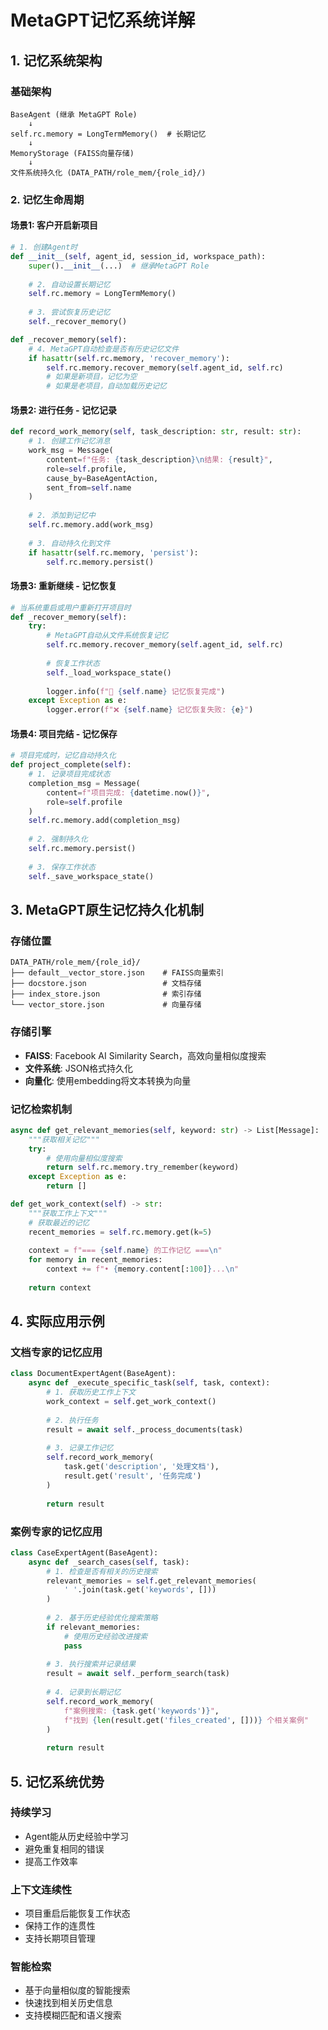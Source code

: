# MetaGPT记忆系统详解

## 1. 记忆系统架构

### 基础架构
```
BaseAgent (继承 MetaGPT Role)
    ↓
self.rc.memory = LongTermMemory()  # 长期记忆
    ↓  
MemoryStorage (FAISS向量存储)
    ↓
文件系统持久化 (DATA_PATH/role_mem/{role_id}/)
```

### 2. 记忆生命周期

#### 场景1: 客户开启新项目
```python
# 1. 创建Agent时
def __init__(self, agent_id, session_id, workspace_path):
    super().__init__(...)  # 继承MetaGPT Role
    
    # 2. 自动设置长期记忆
    self.rc.memory = LongTermMemory()
    
    # 3. 尝试恢复历史记忆
    self._recover_memory()

def _recover_memory(self):
    # 4. MetaGPT自动检查是否有历史记忆文件
    if hasattr(self.rc.memory, 'recover_memory'):
        self.rc.memory.recover_memory(self.agent_id, self.rc)
        # 如果是新项目，记忆为空
        # 如果是老项目，自动加载历史记忆
```

#### 场景2: 进行任务 - 记忆记录
```python
def record_work_memory(self, task_description: str, result: str):
    # 1. 创建工作记忆消息
    work_msg = Message(
        content=f"任务: {task_description}\n结果: {result}",
        role=self.profile,
        cause_by=BaseAgentAction,
        sent_from=self.name
    )
    
    # 2. 添加到记忆中
    self.rc.memory.add(work_msg)
    
    # 3. 自动持久化到文件
    if hasattr(self.rc.memory, 'persist'):
        self.rc.memory.persist()
```

#### 场景3: 重新继续 - 记忆恢复
```python
# 当系统重启或用户重新打开项目时
def _recover_memory(self):
    try:
        # MetaGPT自动从文件系统恢复记忆
        self.rc.memory.recover_memory(self.agent_id, self.rc)
        
        # 恢复工作状态
        self._load_workspace_state()
        
        logger.info(f"🧠 {self.name} 记忆恢复完成")
    except Exception as e:
        logger.error(f"❌ {self.name} 记忆恢复失败: {e}")
```

#### 场景4: 项目完结 - 记忆保存
```python
# 项目完成时，记忆自动持久化
def project_complete(self):
    # 1. 记录项目完成状态
    completion_msg = Message(
        content=f"项目完成: {datetime.now()}",
        role=self.profile
    )
    self.rc.memory.add(completion_msg)
    
    # 2. 强制持久化
    self.rc.memory.persist()
    
    # 3. 保存工作状态
    self._save_workspace_state()
```

## 3. MetaGPT原生记忆持久化机制

### 存储位置
```
DATA_PATH/role_mem/{role_id}/
├── default__vector_store.json    # FAISS向量索引
├── docstore.json                 # 文档存储
├── index_store.json              # 索引存储
└── vector_store.json             # 向量存储
```

### 存储引擎
- **FAISS**: Facebook AI Similarity Search，高效向量相似度搜索
- **文件系统**: JSON格式持久化
- **向量化**: 使用embedding将文本转换为向量

### 记忆检索机制
```python
async def get_relevant_memories(self, keyword: str) -> List[Message]:
    """获取相关记忆"""
    try:
        # 使用向量相似度搜索
        return self.rc.memory.try_remember(keyword)
    except Exception as e:
        return []

def get_work_context(self) -> str:
    """获取工作上下文"""
    # 获取最近的记忆
    recent_memories = self.rc.memory.get(k=5)
    
    context = f"=== {self.name} 的工作记忆 ===\n"
    for memory in recent_memories:
        context += f"• {memory.content[:100]}...\n"
    
    return context
```

## 4. 实际应用示例

### 文档专家的记忆应用
```python
class DocumentExpertAgent(BaseAgent):
    async def _execute_specific_task(self, task, context):
        # 1. 获取历史工作上下文
        work_context = self.get_work_context()
        
        # 2. 执行任务
        result = await self._process_documents(task)
        
        # 3. 记录工作记忆
        self.record_work_memory(
            task.get('description', '处理文档'),
            result.get('result', '任务完成')
        )
        
        return result
```

### 案例专家的记忆应用
```python
class CaseExpertAgent(BaseAgent):
    async def _search_cases(self, task):
        # 1. 检查是否有相关的历史搜索
        relevant_memories = self.get_relevant_memories(
            ' '.join(task.get('keywords', []))
        )
        
        # 2. 基于历史经验优化搜索策略
        if relevant_memories:
            # 使用历史经验改进搜索
            pass
        
        # 3. 执行搜索并记录结果
        result = await self._perform_search(task)
        
        # 4. 记录到长期记忆
        self.record_work_memory(
            f"案例搜索: {task.get('keywords')}",
            f"找到 {len(result.get('files_created', []))} 个相关案例"
        )
        
        return result
```

## 5. 记忆系统优势

### 持续学习
- Agent能从历史经验中学习
- 避免重复相同的错误
- 提高工作效率

### 上下文连续性
- 项目重启后能恢复工作状态
- 保持工作的连贯性
- 支持长期项目管理

### 智能检索
- 基于向量相似度的智能搜索
- 快速找到相关历史信息
- 支持模糊匹配和语义搜索